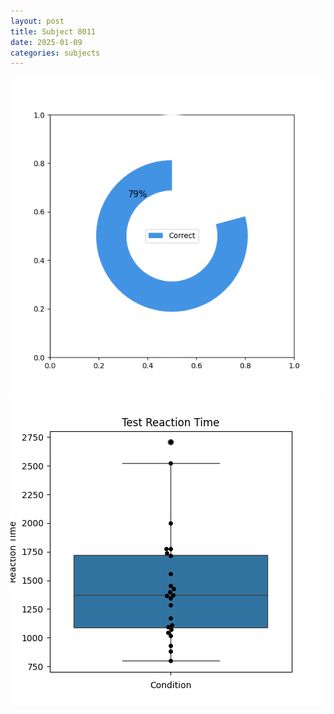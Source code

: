 ```yaml
---
layout: post
title: Subject 8011
date: 2025-01-09
categories: subjects
---
```


![](data/8011/run-29/8011_FN_acc_test.png)
![](data/8011/run-29/8011_FN_rt.png)
